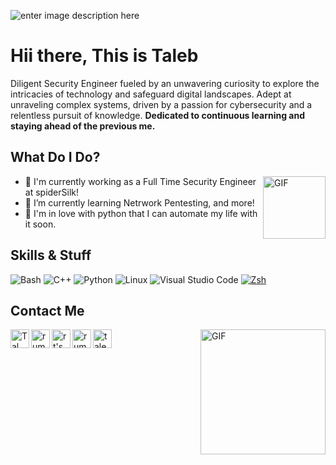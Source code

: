 
![enter image description here](https://miro.medium.com/v2/resize:fit:828/1*p66mRGcR4gX1CNlpEOH7lg.jpeg)
# Hii there, This is Taleb 

Diligent Security Engineer fueled by an unwavering curiosity to explore the intricacies of technology and safeguard digital landscapes. Adept at unraveling complex systems, driven by a passion for cybersecurity and a relentless pursuit of knowledge. **Dedicated to continuous learning and staying ahead of the previous me.** 



## What Do I Do?
<img hight="100" width="100" alt="GIF" align="right" src="https://media2.giphy.com/media/o0vwzuFwCGAFO/giphy.gif?cid=ecf05e47mnqmyho74citsli464l6l524zg07tujofocqimqw&ep=v1_gifs_search&rid=giphy.gif&ct=g">

- 🐉 I'm currently working as a Full Time Security Engineer at spiderSilk! 
- 🌱 I’m currently learning Netrwork Pentesting, and more!
- 🐍 I'm in love with python that I can automate my life with it soon.



## Skills & Stuff

![Bash](https://img.shields.io/badge/Bash-4EAA25?logo=gnubash&logoColor=white&style=for-the-badge)
![C++](https://img.shields.io/badge/C++-00599C?logo=cplusplus&logoColor=white&style=for-the-badge)
![Python](https://img.shields.io/badge/Python-3776AB?logo=python&logoColor=white&style=for-the-badge)
![Linux](https://img.shields.io/badge/Linux-FCC624?logo=Linux&logoColor=black&style=for-the-badge)
![Visual Studio Code](https://img.shields.io/badge/VSCode-007ACC?logo=visualstudiocode&logoColor=white&style=for-the-badge)
[![Zsh](https://img.shields.io/badge/Zsh-f15a24?style=for-the-badge)](https://ohmyz.sh)


## Contact Me
<img hight="200" width="200" alt="GIF" align="right" src="https://media0.giphy.com/media/v1.Y2lkPTc5MGI3NjExaWRvZXQyZHFmcGpnMmw0N3d0dHpldjhybnlzYWIzeGxzcm4wdWoxdyZlcD12MV9pbnRlcm5hbF9naWZfYnlfaWQmY3Q9Zw/26uf7ScTyyojrKIqA/giphy.gif">

<a href="https://www.linkedin.com/in/talebmujahed/" target="_blank">
  <img align="left" alt="Tal LinkedIn" width="30px" src="https://img.icons8.com/color/48/000000/linkedin.png"/>
</a>
<a href="https://twitter.com/rumble773" target="_blank">
  <img align="left" alt="rumble's Twitter" width="30px" src="https://img.icons8.com/color/48/000000/twitter.png"/>
</a>
<a href="https://medium.com/@rumble773" target="_blank">
  <img align="left" alt="rt's Medium" width="30px" src="https://img.icons8.com/color/48/000000/medium-monogram.png" />
</a>
<a href="https://p.rumble.ovh/" target="_blank">
  <img align="left" alt="rumble's Website" width="30px" src="https://img.icons8.com/color/48/000000/domain.png" />
</a>
<a href="mailto:taleb991@protonmail.com" target="_blank">
  <img align="left" alt="taleb's E-Mail" width="30px" src="https://img.icons8.com/color/48/000000/email.png" />
</a>
<br>
